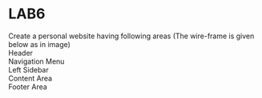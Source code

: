 # LAB6
Create a personal website having following areas (The wire-frame is given below as in image)
<br>Header
<br>Navigation Menu
<br>Left Sidebar
<br>Content Area
<br>Footer Area
